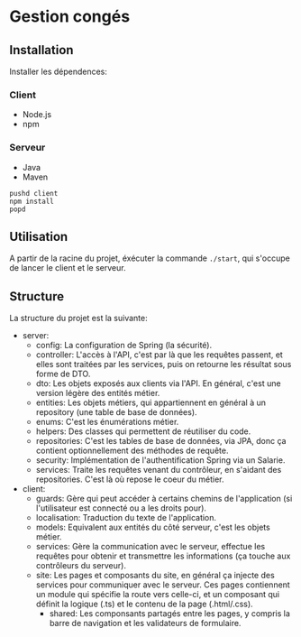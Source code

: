 # Gestion congés

## Installation

Installer les dépendences:

### Client
- Node.js
- npm

### Serveur
- Java
- Maven

```
pushd client
npm install
popd
```

## Utilisation

A partir de la racine du projet, éxécuter la commande `./start`, qui s'occupe de lancer le client et le serveur.

## Structure

La structure du projet est la suivante:

- server:
    - config: La configuration de Spring (la sécurité).
    - controller: L'accès à l'API, c'est par là que les requêtes passent, et elles sont traitées par les services, puis on retourne les résultat sous forme de DTO.
    - dto: Les objets exposés aux clients via l'API. En général, c'est une version légère des entités métier.
    - entities: Les objets métiers, qui appartiennent en général à un repository (une table de base de données).
    - enums: C'est les énumérations métier.
    - helpers: Des classes qui permettent de réutiliser du code.
    - repositories: C'est les tables de base de données, via JPA, donc ça contient optionnellement des méthodes de requête.
    - security: Implémentation de l'authentification Spring via un Salarie.
    - services: Traite les requêtes venant du contrôleur, en s'aidant des repositories. C'est là où repose le coeur du métier.
- client:
    - guards: Gère qui peut accéder à certains chemins de l'application (si l'utilisateur est connecté ou a les droits pour).
    - localisation: Traduction du texte de l'application.
    - models: Equivalent aux entités du côté serveur, c'est les objets métier.
    - services: Gère la communication avec le serveur, effectue les requêtes pour obtenir et transmettre les informations (ça touche aux contrôleurs du serveur).
    - site: Les pages et composants du site, en général ça injecte des services pour communiquer avec le serveur. Ces pages contiennent un module qui spécifie la route vers celle-ci, et un composant qui définit la logique (.ts) et le contenu de la page (.html/.css).
        - shared: Les componsants partagés entre les pages, y compris la barre de navigation et les validateurs de formulaire.
